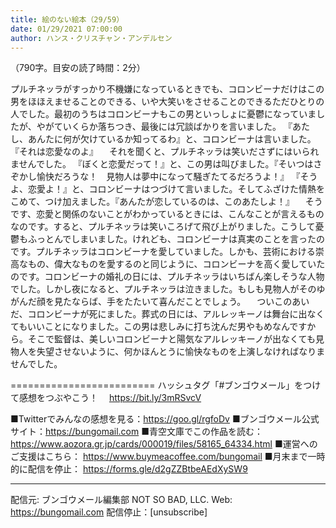 ```yaml
---
title: 絵のない絵本（29/59）
date: 01/29/2021 07:00:00
author: ハンス・クリスチャン・アンデルセン
---
```


（790字。目安の読了時間：2分）

プルチネッラがすっかり不機嫌になっているときでも、コロンビーナだけはこの男をほほえませることのできる、いや大笑いをさせることのできるただひとりの人でした。最初のうちはコロンビーナもこの男といっしょに憂鬱になっていましたが、やがていくらか落ちつき、最後には冗談ばかりを言いました。 『あたし、あんたに何が欠けているか知ってるわ』と、コロンビーナは言いました。『それは恋愛なのよ』 　それを聞くと、プルチネッラは笑いださずにはいられませんでした。 『ぼくと恋愛だって！』と、この男は叫びました。『そいつはさぞかし愉快だろうな！　見物人は夢中になって騒ぎたてるだろうよ！』 『そうよ、恋愛よ！』と、コロンビーナはつづけて言いました。そしてふざけた情熱をこめて、つけ加えました。『あんたが恋しているのは、このあたしよ！』 　そうです、恋愛と関係のないことがわかっているときには、こんなことが言えるものなのです。すると、プルチネッラは笑いころげて飛び上がりました。こうして憂鬱もふっとんでしまいました。けれども、コロンビーナは真実のことを言ったのです。プルチネッラはコロンビーナを愛していました。しかも、芸術における崇高なもの、偉大なものを愛するのと同じように、コロンビーナを高く愛していたのです。コロンビーナの婚礼の日には、プルチネッラはいちばん楽しそうな人物でした。しかし夜になると、プルチネッラは泣きました。もしも見物人がそのゆがんだ顔を見たならば、手をたたいて喜んだことでしょう。 　ついこのあいだ、コロンビーナが死にました。葬式の日には、アルレッキーノは舞台に出なくてもいいことになりました。この男は悲しみに打ち沈んだ男やもめなんですから。そこで監督は、美しいコロンビーナと陽気なアルレッキーノが出なくても見物人を失望させないように、何かほんとうに愉快なものを上演しなければなりませんでした。

=========================
ハッシュタグ「#ブンゴウメール」をつけて感想をつぶやこう！　
https://bit.ly/3mRSvcV

■Twitterでみんなの感想を見る：https://goo.gl/rgfoDv
■ブンゴウメール公式サイト：https://bungomail.com
■青空文庫でこの作品を読む：https://www.aozora.gr.jp/cards/000019/files/58165_64334.html
■運営へのご支援はこちら： https://www.buymeacoffee.com/bungomail
■月末まで一時的に配信を停止： https://forms.gle/d2gZZBtbeAEdXySW9

-------
配信元: ブンゴウメール編集部
NOT SO BAD, LLC.
Web: https://bungomail.com
配信停止：[unsubscribe]

